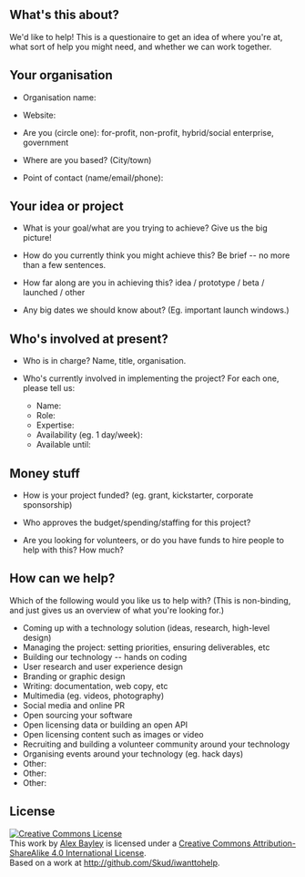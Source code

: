 ## What's this about?

We'd like to help!  This is a questionaire to get an idea of where
you're at, what sort of help you might need, and whether we can work
together.

## Your organisation

* Organisation name:

* Website:

* Are you (circle one): for-profit, non-profit, hybrid/social enterprise, government

* Where are you based? (City/town)

* Point of contact (name/email/phone):

## Your idea or project

* What is your goal/what are you trying to achieve?  Give us the big
  picture!

* How do you currently think you might achieve this? Be brief -- no more
  than a few sentences.

* How far along are you in achieving this?  idea / prototype / beta / launched / other

* Any big dates we should know about? (Eg. important launch windows.)

## Who's involved at present?

* Who is in charge?  Name, title, organisation.

* Who's currently involved in implementing the project?  For each one, please tell us:

  * Name:
  * Role:
  * Expertise:
  * Availability (eg. 1 day/week):
  * Available until:

## Money stuff

* How is your project funded?  (eg. grant, kickstarter, corporate sponsorship)

* Who approves the budget/spending/staffing for this project?

* Are you looking for volunteers, or do you have funds to hire people to
  help with this?  How much?

## How can we help?

Which of the following would you like us to help with? (This is
non-binding, and just gives us an overview of what you're looking
for.)

* Coming up with a technology solution (ideas, research, high-level design)
* Managing the project: setting priorities, ensuring deliverables, etc
* Building our technology -- hands on coding
* User research and user experience design
* Branding or graphic design
* Writing: documentation, web copy, etc
* Multimedia (eg. videos, photography)
* Social media and online PR
* Open sourcing your software
* Open licensing data or building an open API
* Open licensing content such as images or video
* Recruiting and building a volunteer community around your technology
* Organising events around your technology (eg. hack days)
* Other:
* Other:
* Other:

## License

<a rel="license"
href="http://creativecommons.org/licenses/by-sa/4.0/deed.en_US"><img
alt="Creative Commons License" style="border-width:0"
src="http://i.creativecommons.org/l/by-sa/4.0/88x31.png" /></a><br
/>This work by <a xmlns:cc="http://creativecommons.org/ns#"
href="http://infotrope.net" property="cc:attributionName"
rel="cc:attributionURL">Alex Bayley</a> is licensed under a <a
rel="license"
href="http://creativecommons.org/licenses/by-sa/4.0/deed.en_US">Creative
Commons Attribution-ShareAlike 4.0 International License</a>.<br />Based
on a work at <a xmlns:dct="http://purl.org/dc/terms/"
href="http://github.com/Skud/iwanttohelp"
rel="dct:source">http://github.com/Skud/iwanttohelp</a>.

